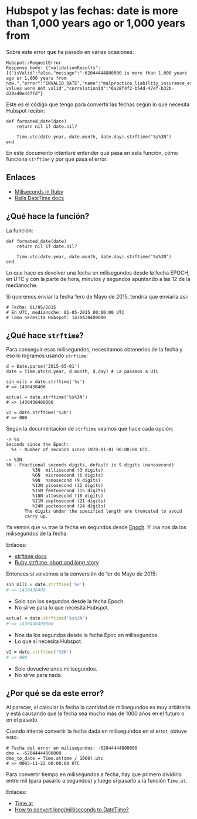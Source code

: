 # Hubspot y las fechas: date is more than 1,000 years ago or 1,000 years from
Sobre este error que ha pasado en varias ocasiones:

    Hubspot::RequestError
    Response body: {"validationResults":[{"isValid":false,"message":"-62044444800000 is more than 1,000 years ago or 1,000 years from now.","error":"INVALID_DATE","name":"malpractice_liability_insurance_expiration"}],"status":"error","message":"Property values were not valid","correlationId":"6a28f4f2-b54d-47ef-b32b-d29a40e44ffd"}

Este es el código que tengo para convertir las fechas según lo que necesita Hubspot recibir:

    def formated_date(date)
        return nil if date.nil?
    
        Time.utc(date.year, date.month, date.day).strftime('%s%3N')
    end

En este documento intentaré entender qué pasa en esta función, cómo funciona `strftime` y por qué pasa el error.


## Enlaces
- [Miliseconds in Ruby](https://dev.to/bdavidxyz/milliseconds-in-ruby-3g9l)
- [Rails DateTime docs](https://api.rubyonrails.org/classes/DateTime.html)


## ¿Qué hace la función?

La función:

    def formated_date(date)
        return nil if date.nil?
    
        Time.utc(date.year, date.month, date.day).strftime('%s%3N')
    end

Lo que hace es devolver una fecha en milisegundos desde la fecha EPOCH, en UTC y con la parte de hora, minutos y segundos apuntando a las 12 de la medianoche.

Si queremos enviar la fecha 1ero de Mayo de 2015, tendría que enviarla así:

    # Fecha: 01/05/2015
    # En UTC, medianoche: 01-05-2015 00:00:00 UTC
    # Como necesita Hubspot: 1430438400000


## ¿Qué hace `strftime`?

Para conseguir esos milisegundos, necesitamos obtenerlos de la fecha y eso lo logramos usando `strftime`:

    d = Date.parse('2015-05-01')
    date = Time.utc(d.year, d.month, d.day) # La pasamos a UTC
    
    sin_mili = date.strftime('%s')
    # => 1430438400
    
    actual = date.strftime('%s%3N')
    # => 1430438400000
    
    v2 = date.strftime('%3N')
    # => 000

Según la documentación de `strftime` veamos que hace cada opción:

    -> %s
    Seconds since the Epoch:
      %s - Number of seconds since 1970-01-01 00:00:00 UTC.
    
    -> %3N
    %N - Fractional seconds digits, default is 9 digits (nanosecond)
              %3N  millisecond (3 digits)
              %6N  microsecond (6 digits)
              %9N  nanosecond (9 digits)
              %12N picosecond (12 digits)
              %15N femtosecond (15 digits)
              %18N attosecond (18 digits)
              %21N zeptosecond (21 digits)
              %24N yoctosecond (24 digits)
           The digits under the specified length are truncated to avoid
           carry up.

Ya vemos que `%s` trae la fecha en segundos desde [Epoch](https://en.wikipedia.org/wiki/Epoch_(computing)). Y `3%N` nos da los milisegundos de la fecha.

Enlaces:

- [strftime docs](https://devdocs.io/ruby~3/time#method-i-strftime)
- [Ruby strftime, short and long story](https://www.bootrails.com/blog/ruby-strftime-short-and-long-story/)

Entonces si volvemos a la conversión de 1er de Mayo de 2015:

```ruby
sin_mili = date.strftime('%s')
# => 1430438400
```

- Solo son los segundos desde la fecha Epoch.
- No sirve para lo que necesita Hubspot.

```ruby
actual = date.strftime('%s%3N')
# => 1430438400000
```
  
- Nos da los segundos desde la fecha Epoc en milisegundos.
- Lo que sí necesita Hubspot.

```ruby
v2 = date.strftime('%3N')
# => 000
```

- Solo devuelve unos milisegundos.
- No sirve para nada.


## ¿Por qué se da este error?

Al parecer, al calcular la fecha la cantidad de milisegundos es muy arbitraria y está causando que la fecha sea mucho más de 1000 años en el futuro o en el pasado.

Cuando intenté convertir la fecha dada en milisegundos en el error, obtuve esto:

    # Fecha del error en milisegundos: -62044444800000
    dme = -62044444800000
    dme_to_date = Time.at(dme / 1000).utc
    # => 0003-11-22 00:00:00 UTC

Para convertir tiempo en milisegundos a fecha, hay que primero dividirlo entre mil (para pasarlo a segundos) y luego sí pasarlo a la función `Time.at`.

Enlaces:

- [Time.at](https://ruby-doc.org/core-2.7.1/Time.html#method-c-at)
- [How to convert long/milliseconds to DateTime?](https://www.ruby-forum.com/t/re-how-to-convert-long-milliseconds-to-datetime/73488)

